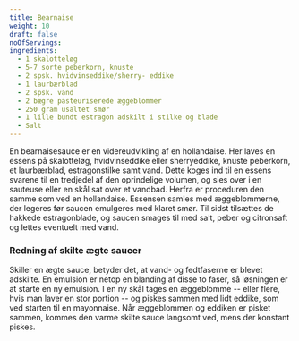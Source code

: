 ```yaml
---
title: Bearnaise
weight: 10
draft: false
noOfServings: 
ingredients:
  - 1 skalotteløg
  - 5-7 sorte peberkorn, knuste
  - 2 spsk. hvidvinseddike/sherry- eddike
  - 1 laurbærblad
  - 2 spsk. vand
  - 2 bægre pasteuriserede æggeblommer
  - 250 gram usaltet smør
  - 1 lille bundt estragon adskilt i stilke og blade
  - Salt
---
```


En bearnaisesauce er en videreudvikling af en hollandaise. Her laves en
essens på skalotteløg, hvidvinseddike eller sherryeddike, knuste
peberkorn, et laurbærblad, estragonstilke samt vand. Dette koges ind til
en essens svarene til en tredjedel af den oprindelige volumen, og sies
over i en sauteuse eller en skål sat over et vandbad. Herfra er
proceduren den samme som ved en hollandaise. Essensen samles med
æggeblommerne, der legeres før saucen emulgeres med klaret smør. Til
sidst tilsættes de hakkede estragonblade, og saucen smages til med salt,
peber og citronsaft og lettes eventuelt med vand.

### Redning af skilte ægte saucer

Skiller en ægte sauce, betyder det, at vand- og fedtfaserne er blevet
adskilte. En emulsion er netop en blanding af disse to faser, så
løsningen er at starte en ny emulsion. I en ny skål tages en æggeblomme
-- eller flere, hvis man laver en stor portion -- og piskes sammen med
lidt eddike, som ved starten til en mayonnaise. Når æggeblommen og
eddiken er pisket sammen, kommes den varme skilte sauce langsomt ved,
mens der konstant piskes.

